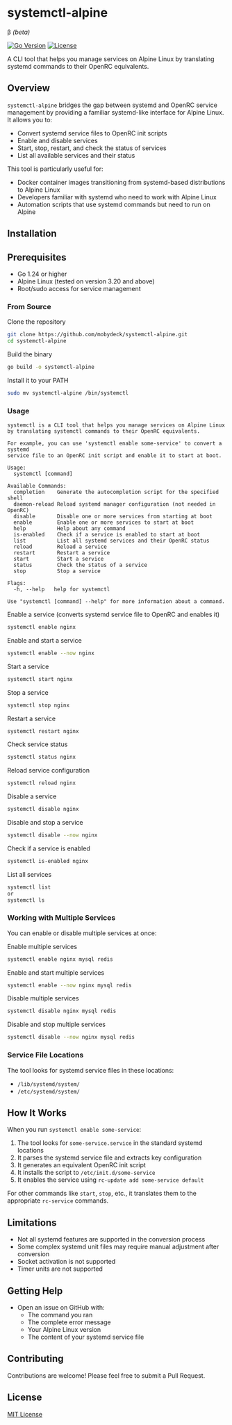 # systemctl-alpine 
β _(beta)_

[![Go Version](https://img.shields.io/github/go-mod/go-version/mobydeck/systemctl-alpine)](https://golang.org/doc/devel/release.html)
[![License](https://img.shields.io/badge/license-MIT-blue.svg)](LICENSE)

A CLI tool that helps you manage services on Alpine Linux by translating systemd commands to their OpenRC equivalents.

## Overview

`systemctl-alpine` bridges the gap between systemd and OpenRC service management by providing a familiar systemd-like interface for Alpine Linux. It allows you to:

- Convert systemd service files to OpenRC init scripts
- Enable and disable services
- Start, stop, restart, and check the status of services
- List all available services and their status

This tool is particularly useful for:
- Docker container images transitioning from systemd-based distributions to Alpine Linux
- Developers familiar with systemd who need to work with Alpine Linux
- Automation scripts that use systemd commands but need to run on Alpine

## Installation

## Prerequisites

- Go 1.24 or higher
- Alpine Linux (tested on version 3.20 and above)
- Root/sudo access for service management

### From Source

Clone the repository

```bash
git clone https://github.com/mobydeck/systemctl-alpine.git
cd systemctl-alpine
```

Build the binary

```bash
go build -o systemctl-alpine
```

Install it to your PATH

```bash
sudo mv systemctl-alpine /bin/systemctl
```

### Usage

```
systemctl is a CLI tool that helps you manage services on Alpine Linux
by translating systemctl commands to their OpenRC equivalents.

For example, you can use 'systemctl enable some-service' to convert a systemd
service file to an OpenRC init script and enable it to start at boot.

Usage:
  systemctl [command]

Available Commands:
  completion    Generate the autocompletion script for the specified shell
  daemon-reload Reload systemd manager configuration (not needed in OpenRC)
  disable       Disable one or more services from starting at boot
  enable        Enable one or more services to start at boot
  help          Help about any command
  is-enabled    Check if a service is enabled to start at boot
  list          List all systemd services and their OpenRC status
  reload        Reload a service
  restart       Restart a service
  start         Start a service
  status        Check the status of a service
  stop          Stop a service

Flags:
  -h, --help   help for systemctl

Use "systemctl [command] --help" for more information about a command.
```

Enable a service (converts systemd service file to OpenRC and enables it)

```bash
systemctl enable nginx
```

Enable and start a service

```bash
systemctl enable --now nginx
```

Start a service

```bash
systemctl start nginx
```

Stop a service

```bash
systemctl stop nginx
```

Restart a service

```bash
systemctl restart nginx
```

Check service status

```bash
systemctl status nginx
```

Reload service configuration

```bash
systemctl reload nginx
```

Disable a service

```bash
systemctl disable nginx
```

Disable and stop a service

```bash
systemctl disable --now nginx
```

Check if a service is enabled

```bash
systemctl is-enabled nginx
```

List all services

```bash
systemctl list
or
systemctl ls
```

### Working with Multiple Services

You can enable or disable multiple services at once:

Enable multiple services

```bash
systemctl enable nginx mysql redis
```

Enable and start multiple services

```bash
systemctl enable --now nginx mysql redis
```

Disable multiple services

```bash
systemctl disable nginx mysql redis
```

Disable and stop multiple services

```bash
systemctl disable --now nginx mysql redis
```

### Service File Locations

The tool looks for systemd service files in these locations:
- `/lib/systemd/system/`
- `/etc/systemd/system/`

## How It Works

When you run `systemctl enable some-service`:

1. The tool looks for `some-service.service` in the standard systemd locations
2. It parses the systemd service file and extracts key configuration
3. It generates an equivalent OpenRC init script
4. It installs the script to `/etc/init.d/some-service`
5. It enables the service using `rc-update add some-service default`

For other commands like `start`, `stop`, etc., it translates them to the appropriate `rc-service` commands.

## Limitations

- Not all systemd features are supported in the conversion process
- Some complex systemd unit files may require manual adjustment after conversion
- Socket activation is not supported
- Timer units are not supported

## Getting Help

- Open an issue on GitHub with:
  - The command you ran
  - The complete error message
  - Your Alpine Linux version
  - The content of your systemd service file

## Contributing

Contributions are welcome! Please feel free to submit a Pull Request.

## License

[MIT License](LICENSE)
